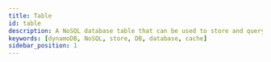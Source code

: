 ```yaml
---
title: Table
id: table
description: A NoSQL database table that can be used to store and query data.
keywords: [dynamoDB, NoSQL, store, DB, database, cache]
sidebar_position: 1
---
```

